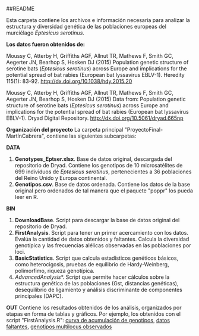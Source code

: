 ##README

Esta carpeta contiene los archivos e información necesaria para analizar la estructura y diversidad genética de las poblaciones europeas del murciélago *Eptesicus serotinus*.


**Los datos fueron obtenidos de:**

Moussy C, Atterby H, Griffiths AGF, Allnut TR, Mathews F, Smith GC, Aegerter JN, Bearhop S, Hosken DJ (2015) Population genetic structure of serotine bats (*Eptesicus serotinus*) across Europe and implications for the potential spread of bat rabies (European bat lyssavirus EBLV-1). Heredity 115(1): 83-92. http://dx.doi.org/10.1038/hdy.2015.20

Moussy C, Atterby H, Griffiths AGF, Allnut TR, Mathews F, Smith GC, Aegerter JN, Bearhop S, Hosken DJ (2015) Data from: Population genetic structure of serotine bats (*Eptesicus serotinus*) across Europe and implications for the potential spread of bat rabies (European bat lyssavirus EBLV-1). Dryad Digital Repository. http://dx.doi.org/10.5061/dryad.665np


**Organización del proyecto**
La carpeta principal "ProyectoFinal-MartínCabrera", contiene las siguientes subcarpetas:

**DATA**
1. **Genotypes_Eptser.xlsx**. Base de datos original, descargada del repositorio de Dryad. Contiene los genotipos de 10 microsatélites de 699 individuos de *Eptesicus serotinus*, pertenecientes a 36 poblaciones del Reino Unido y Europa continental.
2. **Genotipos.csv**. Base de datos ordenada. Contiene los datos de la base original pero ordenados de tal manera que el paquete "poppr" los pueda leer en R.

**BIN**
1. **DownloadBase**. Script para descargar la base de datos original del repositorio de Dryad.
2. **FirstAnalysis**. Script para tener un primer acercamiento con los datos. Evalúa la cantidad de datos obtenidos y faltantes. Calcula la diversidad genotípica y las frecuencias alélicas observadas en las poblaciones por loci.
3. **BasicStatistics**. Script que calcula estadísticos genéticos básicos, como heterocigosis, pruebas de equilibrio de Hardy-Weinberg, polimorfimo, riqueza genotípica. 
4. *AdvancedAnalysis**. Script que permite hacer cálculos sobre la estructura genética de las poblaciones (Gst, distancias genéticas), desequilibrio de ligamiento y análisis discriminante de componentes principales (DAPC).

**OUT**
Contiene los resultados obtenidos de los análisis, organizados por etapas en forma de tablas y gráficos.
Por ejemplo, los obtenidos con el script "FirstAnalysis.R": [curva de acumulación de genotipos](https://raw.githubusercontent.com/MartinCabreraG/ProyectoFinalBioinf2017-II/master/gaccEptpop.png), [datos faltantes](https://raw.githubusercontent.com/MartinCabreraG/ProyectoFinalBioinf2017-II/master/missdEptpop.png), [genotipos multilocus observados](https://raw.githubusercontent.com/MartinCabreraG/ProyectoFinalBioinf2017-II/master/mlgEptpop.png)
